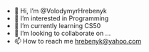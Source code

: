 - 👋 Hi, I’m @VolodymyrHrebenyk
- 👀 I’m interested in Programming
- 🌱 I’m currently learning CS50
- 💞️ I’m looking to collaborate on ...
- 📫 How to reach me hrebenyk@yahoo.com

<!---
VolodymyrHrebenyk/VolodymyrHrebenyk is a ✨ special ✨ repository because its `README.md` (this file) appears on your GitHub profile.
You can click the Preview link to take a look at your changes.
--->
